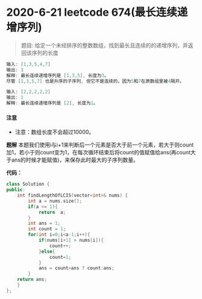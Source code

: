 # 2020-6-21   leetcode 674(最长连续递增序列)

> 题目: 给定一个未经排序的整数数组，找到最长且连续的的递增序列，并返回该序列的长度

```cpp
输入: [1,3,5,4,7]
输出: 3
解释: 最长连续递增序列是 [1,3,5], 长度为3。
尽管 [1,3,5,7] 也是升序的子序列, 但它不是连续的，因为5和7在原数组里被4隔开。 

输入: [2,2,2,2,2]
输出: 1
解释: 最长连续递增序列是 [2], 长度为1。
```
#### 注意
- 注意：数组长度不会超过10000。


**题解**
本题我们使用i与i+1来判断后一个元素是否大于前一个元素，若大于则count加1，若小于则count变为1，在每次循环结束后将count的值赋值给ans(再count大于ans的时候才能赋值)，来保存此时最大的子序列数量。

**代码：**
```cpp
class Solution {
public:
    int findLengthOfLCIS(vector<int>& nums) {
        int a = nums.size();
        if(a <= 1){
            return  a;
        }
        int ans = 1;
        int count = 1;
        for(int i=0;i<a-1;i++){
            if(nums[i+1] > nums[i]){
                count++;
            }else{
                count=1;
            }
            ans = count>ans ? count:ans;
        }
    return ans;
    }
};
```
